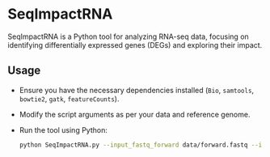 # SeqImpactRNA

SeqImpactRNA is a Python tool for analyzing RNA-seq data, focusing on identifying differentially expressed genes (DEGs) and exploring their impact.

## Usage

- Ensure you have the necessary dependencies installed (`Bio`, `samtools`, `bowtie2`, `gatk`, `featureCounts`).
- Modify the script arguments as per your data and reference genome.
- Run the tool using Python:

  ```bash
  python SeqImpactRNA.py --input_fastq_forward data/forward.fastq --input_fastq_reverse data/reverse.fastq --reference_index_prefix ref_genome/index --reference_fasta ref_genome/genome.fa --annotation_file annotations/genes.gtf
